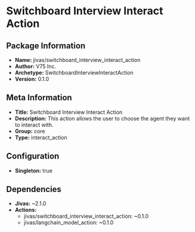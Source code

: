 # Switchboard Interview Interact Action

## Package Information

- **Name:** jivas/switchboard_interview_interact_action
- **Author:** V75 Inc.
- **Archetype:** SwitchboardInterviewInteractAction
- **Version:** 0.1.0

## Meta Information

- **Title:** Switchboard Interview Interact Action
- **Description:** This action allows the user to choose the agent they want to interact with.
- **Group:** core
- **Type:** interact_action

## Configuration

- **Singleton:** true

## Dependencies

- **Jivas:** ~2.1.0
- **Actions:**
  - jivas/switchboard_interview_interact_action: ~0.1.0
  - jivas/langchain_model_action: ~0.1.0
